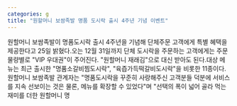 ```yaml
---
categories: g
title: "원할머니 보쌈족발 명품 도시락 출시 4주년 기념 이벤트"
---
```

원할머니 보쌈족발이 명품도시락 출시 4주년을 기념해 단체주문 고객에게 특별 혜택을 제공한다고 25일 밝혔다.오는 12월 31일까지 단체 도시락을 주문하는 고객에게는 주문 물량별로 "VIP 우대권"이 주어진다. "원할머니 재래김"으로 대신 받아도 된다.대상 메뉴는 최근 출시한 "명품소갈비찜도시락", "육즙가득떡갈비도시락"을 비롯한 11종이다. 원할머니 보쌈족발 관계자는 "명품도시락을 꾸준히 사랑해주신 고객분들 덕분에 서비스를 지속 선보이는 것은 물론, 메뉴를 확장할 수 있었다"며 "선택의 폭이 넓어 골라 먹는 재미를 더한 원할머니 명